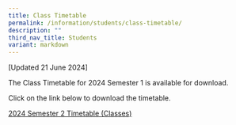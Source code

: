 ```yaml
---
title: Class Timetable
permalink: /information/students/class-timetable/
description: ""
third_nav_title: Students
variant: markdown
---
```

[Updated 21 June 2024]

The Class Timetable for 2024 Semester 1 is available for download.&nbsp;  

Click on the link below to download the timetable. 

[2024 Semester 2 Timetable (Classes)](/files/2024/Timetable/2024_sem_2_timetable_classes.pdf)